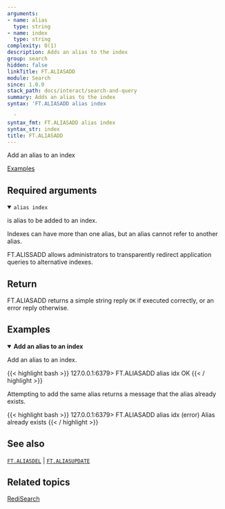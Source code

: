 ```yaml
---
arguments:
- name: alias
  type: string
- name: index
  type: string
complexity: O(1)
description: Adds an alias to the index
group: search
hidden: false
linkTitle: FT.ALIASADD
module: Search
since: 1.0.0
stack_path: docs/interact/search-and-query
summary: Adds an alias to the index
syntax: 'FT.ALIASADD alias index

  '
syntax_fmt: FT.ALIASADD alias index
syntax_str: index
title: FT.ALIASADD
---
```


Add an alias to an index

[Examples](#examples)

## Required arguments

<details open>
<summary><code>alias index</code></summary>

is alias to be added to an index.
</details>

Indexes can have more than one alias, but an alias cannot refer to another
alias.

FT.ALISSADD allows administrators to transparently redirect application queries to alternative indexes.

## Return

FT.ALIASADD returns a simple string reply `OK` if executed correctly, or an error reply otherwise.

## Examples

<details open>
<summary><b>Add an alias to an index</b></summary>

Add an alias to an index.

{{< highlight bash >}}
127.0.0.1:6379> FT.ALIASADD alias idx
OK
{{< / highlight >}}

Attempting to add the same alias returns a message that the alias already exists.

{{< highlight bash >}}
127.0.0.1:6379> FT.ALIASADD alias idx
(error) Alias already exists
{{< / highlight >}}
</details>

## See also

[`FT.ALIASDEL`](/commands/ft.aliasdel) | [`FT.ALIASUPDATE`](/commands/ft.aliasupdate) 

## Related topics

[RediSearch](/docs/stack/search)